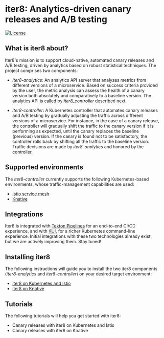 # iter8: Analytics-driven canary releases and A/B testing
[![License](https://img.shields.io/badge/License-Apache%202.0-blue.svg)](LICENSE)

## What is iter8 about?

Iter8's mission is to support cloud-native, automated canary releases and A/B testing, driven by analytics based on robust statistical techniques. The project comprises two components:

* _iter8-analytics_: An analytics API server that analyzes metrics from different versions of a microservice. Based on success criteria provided by the user, the metric analysis can assess the health of a canary version both absolutely and comparatively to a baseline version. The analytics API is called by _iter8_controller_ described next.

* _iter8-controller_: A Kubernetes controller that automates canary releases and A/B testing by gradually adjusting the traffic across different versions of a microservice. For instance, in the case of a canary release, the controller will gradually shift the traffic to the canary version if it is performing as expected, until the canary replaces the baseline (previous) version. If the canary is found not to be satisfactory, the controller rolls back by shifting all the traffic to the baseline version. Traffic decisions are made by _iter8-analytics_ and honored by the controller.

## Supported environments

The _iter8-controller_ currently supports the following Kubernetes-based environments, whose traffic-management capabilities are used:

* [Istio service mesh](https://istio.io)
* [Knative](https://knative.dev)

## Integrations

Iter8 is integrated with [Tekton Pipelines](https://tekton.dev) for an end-to-end CI/CD experience, and with [KUI](https://github.com/IBM/kui), for a richer Kubernetes command-line experience. Initial integrations with these two technologies already exist, but we are actively improving them. Stay tuned!

## Installing iter8

The following instructions will guide you to install the two iter8 components (_iter8-analytics_ and _iter8-controller_) on your desired target environment:

* [iter8 on Kubernetes and Istio](doc_files/istio_install.md)
* [iter8 on Knative](doc_files/knative_install.md)

## Tutorials

The following tutorials will help you get started with iter8:

* Canary releases with iter8 on Kubernetes and Istio
* Canary releases with iter8 on Knative
